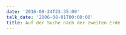 ```yaml
---
date: '2016-08-24T23:35:00'
talk_date: '2006-08-01T00:00:00'
title: Auf der Suche nach der zweiten Erde
---
```

